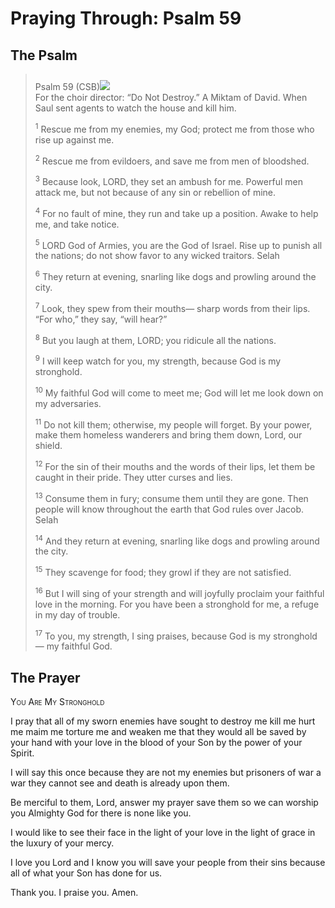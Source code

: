# Praying Through: Psalm 59

## The Psalm

>Psalm 59 (CSB)<img class="intro-right" style="margin-top:10px" src="/images/art-paris-psalter.jpg">  
><sup></sup> For the choir director: “Do Not Destroy.” A Miktam of David. When Saul sent agents to watch the house and kill him. 
>
><sup>1</sup> Rescue me from my enemies, my God; protect me from those who rise up against me. 
>
><sup>2</sup> Rescue me from evildoers, and save me from men of bloodshed. 
>
><sup>3</sup> Because look, LORD, they set an ambush for me. Powerful men attack me, but not because of any sin or rebellion of mine. 
>
><sup>4</sup> For no fault of mine, they run and take up a position. Awake to help me, and take notice. 
>
><sup>5</sup> LORD God of Armies, you are the God of Israel. Rise up to punish all the nations; do not show favor to any wicked traitors. Selah 
>
><sup>6</sup> They return at evening, snarling like dogs and prowling around the city. 
>
><sup>7</sup> Look, they spew from their mouths— sharp words from their lips. “For who,” they say, “will hear?” 
>
><sup>8</sup> But you laugh at them, LORD; you ridicule all the nations. 
>
><sup>9</sup> I will keep watch for you, my strength, because God is my stronghold. 
>
><sup>10</sup> My faithful God will come to meet me; God will let me look down on my adversaries. 
>
><sup>11</sup> Do not kill them; otherwise, my people will forget. By your power, make them homeless wanderers and bring them down, Lord, our shield. 
>
><sup>12</sup> For the sin of their mouths and the words of their lips, let them be caught in their pride. They utter curses and lies. 
>
><sup>13</sup> Consume them in fury; consume them until they are gone. Then people will know throughout the earth that God rules over Jacob. Selah 
>
><sup>14</sup> And they return at evening, snarling like dogs and prowling around the city. 
>
><sup>15</sup> They scavenge for food; they growl if they are not satisfied. 
>
><sup>16</sup> But I will sing of your strength and will joyfully proclaim your faithful love in the morning. For you have been a stronghold for me, a refuge in my day of trouble. 
>
><sup>17</sup> To you, my strength, I sing praises, because God is my stronghold— my faithful God.

## The Prayer

<div style="font-variant: small-caps;">
You Are My Stronghold
</div>


I pray
  that all of my sworn enemies
  have sought to destroy me
  kill me
  hurt me
  maim me
  torture me
  and weaken me
  that they would all
  be saved
  by your hand
  with your love
  in the blood of your Son
  by the power of your Spirit.

I will say this once
  because they are not my enemies
  but prisoners of war
  a war they cannot see
  and death is already upon them.

Be merciful to them, Lord,
  answer my prayer
  save them
  so we can worship you
  Almighty God
  for there is none like you.

I would like to see their face
  in the light of your love
  in the light of grace
  in the luxury of your mercy.

I love you Lord
  and I know you will save
  your people
  from their sins
  because all of what your Son
  has done for us.

Thank you.
I praise you.
Amen.
